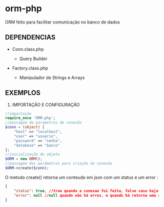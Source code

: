 # orm-php

ORM feito para facilitar comunicação no banco de dados

## DEPENDENCIAS

-   Conn.class.php
    -   Query Builder
-   Factory.class.php

    -   Manipulador de Strings e Arrays

## EXEMPLOS

1. IMPORTAÇÃO E CONFIGURAÇÃO

```php
//importação
require_once 'ORM.php';
//passagem de parametros de conexão
$conn = (object) [
    "host" => "localhost",
    "user" => "usuario",
    "password" => "senha",
    "database" => "banco"
];
//inicialização do objeto
$ORM = new ORM();
//passagem dos parâmetros para criação da conexão
$ORM->create($conn);
```

O metodo create() retorna um conteudo em json com um status e um error :

```json
{
    "status": true, //true quando a conexao foi feita, false caso haja algum problema
    "error": null //null quando não há erros, e quando há retorna uma string com o erro
}
```
